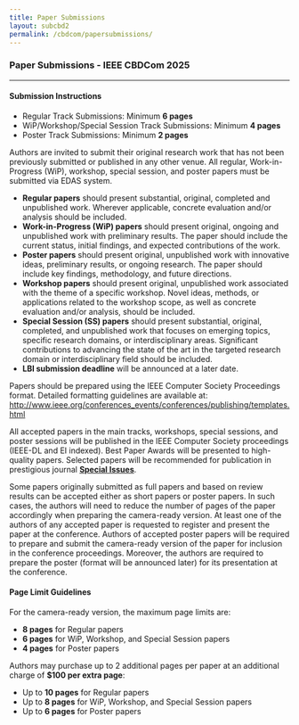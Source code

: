 ```yaml
---
title: Paper Submissions
layout: subcbd2
permalink: /cbdcom/papersubmissions/
---
```


<h3>Paper Submissions - IEEE CBDCom 2025</h3>

<hr/>
<p>
<h4>Submission Instructions</h4>
<ul>
 <li>Regular Track Submissions: Minimum <b> 6 pages</b></li>
 <li>WiP/Workshop/Special Session Track Submissions: Minimum <b>4 pages</b></li>
 <li>Poster Track Submissions: Minimum  <b>2 pages</b></li>
 <!-- Submission to Late Breaking Innovation Tracks: <b>4-8</b> pages<br> -->
 </ul>
</p>

<p>Authors are invited to submit their original research work that has not been previously submitted or published in any other venue. All regular, Work-in-Progress (WiP), workshop, special session, and poster papers must be submitted via EDAS system.
<!-- (<a href="https://edas.info/N32365" target =_new>https://edas.info/N32365</a>). -->
</p><p>
<ul>
<li><b>Regular papers</b> should present substantial, original, completed and unpublished work. Wherever applicable, concrete evaluation and/or analysis should be included.</li>
<li><b>Work-in-Progress (WiP) papers</b> should present original, ongoing and unpublished work with preliminary results. The paper should include the current status, initial findings, and expected contributions of the work.</li>
<li><b>Poster papers</b> should present original, unpublished work with innovative ideas, preliminary results, or ongoing research. The paper should include key findings, methodology, and future directions.</li>
<li><b>Workshop papers</b> should present original, unpublished work associated with the theme of a specific workshop. Novel ideas, methods, or applications related to the workshop scope, as well as concrete evaluation and/or analysis, should be included.</li>
<li><b>Special Session (SS) papers</b> should present substantial, original, completed, and unpublished work that focuses on emerging topics, specific research domains, or interdisciplinary areas. Significant contributions to advancing the state of the art in the targeted research domain or interdisciplinary field should be included.</li>
<li><b>LBI submission deadline</b> will be announced at a later date.</li>
<!-- <li><b>Late Breaking Innovation (LBI) papers</b> should present cutting-edge research across all CyberSciTech topics. LBI submissions will undergo a review process, and those accepted will be included in the conference program as either Regular or WiP papers, based on their quality, novelty, and completeness.</li> -->
</ul>
</p><p>
Papers should be prepared using the IEEE Computer Society Proceedings format. Detailed formatting guidelines are available at: <a href="http://www.ieee.org/conferences_events/conferences/publishing/templates.html" target=_new>http://www.ieee.org/conferences_events/conferences/publishing/templates.html</a>
</p><p>
All accepted papers in the main tracks, workshops, special sessions, and poster sessions will be published in the IEEE Computer Society proceedings (IEEE-DL and EI indexed).
Best Paper Awards will be presented to high-quality papers. Selected papers will be recommended for publication in prestigious journal <b><a href="http://cyber-science.org/2025/special-issues/" target=_new>Special Issues</a></b>.
</p><p>
Some papers originally submitted as full papers and based on review results can be accepted either as short papers or poster papers. In such cases, the authors will need to reduce the number of pages of the paper accordingly when preparing the camera-ready version. At least one of the authors of any accepted paper is requested to register and present the paper at the conference.
Authors of accepted poster papers will be required to prepare and submit the camera-ready version of the paper for inclusion in the conference proceedings. Moreover, the authors are required to prepare the poster (format will be announced later) for its presentation at the conference. 
</p><p>
<h4> Page Limit Guidelines</h4>
<p>For the camera-ready version, the maximum page limits are:</p>
<ul>
 <li><b>8 pages</b> for Regular papers</li>
 <li><b>6 pages</b> for WiP, Workshop, and Special Session papers</li>
 <li><b>4 pages</b> for Poster papers</li>
</ul>

<p>Authors may purchase up to 2 additional pages per paper at an additional charge of <b>$100 per extra page</b>:</p>
<ul>
  <li>Up to <b>10 pages</b> for Regular papers</li>
  <li>Up to <b>8 pages</b> for WiP, Workshop, and Special Session papers</li>
  <li>Up to <b>6 pages</b> for Poster papers</li>
</ul>
 <!-- Submission to Late Breaking Innovation Tracks: <b>4-8</b> pages<br> -->
</p>